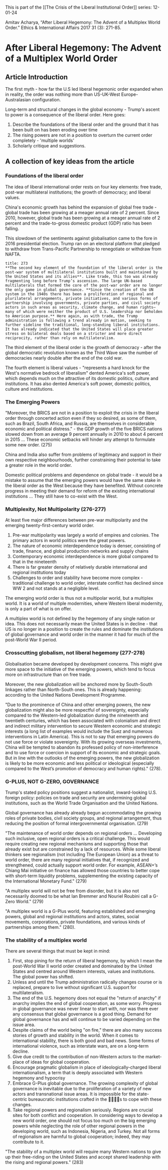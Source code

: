 This is part of the [[The Crisis of the Liberal Institutional Order]] series:
12-01-24

Amitav Acharya, “After Liberal Hegemony: The Advent of a Multiplex World Order.” Ethics & International Affairs 2017 31 (3): 271-85.

# After Liberal Hegemony: The Advent of a Multiplex World Order
## Article Introduction

The first myth - how far the U.S led liberal hegemonic order expanded when in reality, the order was nothing more than US-UK-West Europe-Australasian configuration.

Long-term and structural changes in the global economy - Trump's ascent to power is a consequence of the liberal order. Here goes:

1. Describe the foundations of the liberal order and the ground that it has been built on has been eroding over time
2. The rising powers are not in a position to overturn the current order completely - 'multiple worlds'
3. Scholarly critique and suggestions.

## A collection of key ideas from the article

### Foundations of the liberal order

The idea of liberal international order rests on four key elements: free trade, post-war multilateral institutions; the growth of democracy; and liberal values.

China's economic growth has behind the expansion of global free trade - global trade has been growing at a meager annual rate of 2 percent. Since 2010, however, global trade has been growing at a meager annual rate of 2 percent and the trade-to-gross domestic product (GDP) ratio has been falling.

This slowdown of the sentiments against globalisation came to the fore in 2016 presidential election. Trump ran on an electoral platform that pledged to withdraw from Trans-Pacific Partnership to renegotiate or withdraw from NAFTA.

```ad-quote
title: 273
**The second key element of the foundation of the liberal order is the post-war system of multilateral institutions built and maintained by the United States and its allies**. Like trade, this too was already fragmenting long before Trump’s ascension. The large UN-based multilaterals that formed the core of the post-war order are no longer the only game in global governance. **Since the creation of the UN system in the 1940s there has been a proliferation of regional and plurilateral arrangements, private initiatives, and various forms of partnership involving governments, private parties, and civil society actors in such areas as security, climate change, and human rights—many of which were neither the product of U.S. leadership nor beholden to American purpose.** Here again, as with trade, the Trump administration is following a trend already in motion, seeking to further sideline the traditional, long-standing liberal institutions. It has already indicated that the United States will place greater stress on bilateral deals based on a stricter and more direct reciprocity, rather than rely on multilateralism.
```

The third element of the liberal order is the growth of democracy - after the global democratic revolution known as the Third Wave saw the number of democracies nearly double after the end of the cold war.

The fourth element is liberal values - "represents a hard knock for the West's normative bedrock of liberalism" dented America's soft power, which depends much on the attractive of its domestic politics, culture and institutions. It has also dented America's soft power, domestic politics, culture and institutions.


### The Emerging Powers

"Moreover, the BRICS are not in a position to exploit the crisis in the liberal order through concerted action even if they so desired, as some of them, such as Brazil, South Africa, and Russia, are themselves in considerable economic and political distress." - the GDP growth of the five BRICS nations slowed down from an average 9 percent annually in 2010 to about 4 percent in 2015 ... These economic setbacks will hinder any attempt to formulate some new order. (275)

China and India also suffer from problems of legitimacy and support in their own respective neighbourhoods, further constraining their potential to take a greater role in the world order.

Domestic political problems and dependence on global trade - it would be a mistake to assume that the emerging powers would have the same stake in the liberal order as the West because they have benefited. Without concrete progress in meeting their demand for reform of the existing international institutions ... They still have to co-exist with the West. 


### Multiplexity, Not Multipolarity (276-277)

At least five major differences between pre-war multipolarity and the emerging twenty-first-century world order. 

1. Pre-war multipolarity was largely a world of empires and colonies. The primary actors in world politics were the great powers.
2. The nature of economic interdependence today is denser, consisting of trade, finance, and global production networks and supply chains
3. Contemporary economic interdependence is more global compared to that in the nineteenth
4. There is far greater density of relatively durable international and regional institutions today
5. Challenges to order and stability have become more complex - traditional challenge to world order, interstate conflict has declined since WW 2 and not stands at a negligible level.

The emerging world order is thus not a multipolar world, but a multiplex world. It is a world of multiple modernities, where Western liberal modernity, is only a part of what is on offer.

A multiplex world is not defined by the hegemony of any single nation or idea. This does not necessarily mean the United States is in decline - that US is no longer in a position to create the rules and dominate the institutions of global governance and world order in the manner it had for much of the post-World War II period.

### Crosscutting globalism, not liberal hegemony (277-278)

Globalisation became developed by development concerns. This might give more space to the initiative of the emerging powers, which tend to focus more on infrastructure than on free trade.

Moreover, the new globalization will be anchored more by South-South linkages rather than North-South ones. This is already happening: according to the United Nations Development Programme.

"Due to the prominence of China and other emerging powers, the new globalization might also be more respectful of sovereignty, especially compared to the Western-led globalization during the nineteenth and twentieth centuries, which has been associated with colonialism and direct and indirect military intervention to secure Western economic and strategic interests (a long list of examples would include the Suez and numerous interventions in Latin America). This is not to say that emerging powers do not use force or violate sovereignty. With its growing overseas investments, China will be tempted to abandon its professed policy of non-interference and to use force or coercion in support of its economic and strategic goals. But in line with the outlooks of the emerging powers, the new globalization is likely to be more economic and less political or ideological (especially compared to the West’s promotion of democracy and human rights)." (278).


### G-PLUS, NOT G-ZERO, GOVERNANCE

Trump's stated policy positions suggest a nationalist, inward-looking U.S. foreign policy: policies on trade and security are undermining global institutions, such as the World Trade Organisation and the United Nations.

Global governance has already already begun accommodating the growing roles of private bodies, civil society groups, and regional arrangement, thus reducing the position of formal intergovernmental organisation. (279)

"The maintenance of world order depends on regional orders ... Developing such inclusive, open regional orders is a critical challenge. This would require creating new regional mechanisms and supporting those that already exist but are constrained by a lack of resources. While some liberal thinkers see regionalism (not including The European Union) as a threat to world order, there are many regional initiatives that, if recognized and strengthened, could actually support world order.  For example, ASEAN+’s Chiang Mai initiative on finance has allowed those countries to better cope with short-term liquidity problems, supplementing the existing capacity of the International Monetary Fund." (279)

"A multiplex world will not be free from disorder, but it is also not necessarily doomed to be what Ian Bremmer and Nouriel Roubini call a G-Zero World." (279)

"A multiplex world is a G-Plus world, featuring established and emerging powers, global and regional institutions and actors, states, social movements, corporations, private foundations, and various kinds of partnerships among them." (280).

### The stability of a multiplex world

There are several things that must be kept in mind:
1. First, stop pining for the return of liberal hegemony, by which I mean the post-World War II world order created and dominated by the United States and centred around Western interests, values and institutions. The global power has shifted.
2. Unless and until the Trump administration radically changes course or is replaced, prepare to live without significant U.S. support for multilateralism.
3. The end of the U.S. hegemony does not equal the "return of anarchy" if anarchy implies the end of global cooperation, as some worry. Progress in global governance was never linear to start with, nor was there ever any consensus that global governance is a good thing. Demand for global governance has and will continue to be varied depending on the issue area.
4. Despite claims of the world being "on fire," there are also many success stories of growth and stability in the world. When it comes to international stability, there is both good and bad news. Some forms of international violence, such as interstate wars, are on a long-term decline.
5. Give due credit to the contribution of non-Western actors to the market-place of ideas for global cooperation.
6. Encourage pragmatic globalism in place of ideologically-charged liberal internationalism, a term that is deeply associated with Western hegemony and hypocrisy
7. Embrace G-Plus global governance. The growing complexity of global governance is inevitable due to the proliferation of a variety of new actors and transnational issue areas. It is impossible for the state-centric bureaucratic institutions crafted in the s to cope with these changes. 
8. Take regional powers and regionalism seriously. Regions are crucial sites for both conflict and cooperation. In considering ways to develop a new world order, one should not focus too much on the big emerging powers while neglecting the role of other regional powers in the developing world, such as Indonesia, Nigeria, and Turkey. Not all forms of regionalism are harmful to global cooperation; indeed, they may contribute to it.

"The stability of a multiplex world will require many Western nations to give up their free-riding on the United States and accept shared leadership with the rising and regional powers." (283)